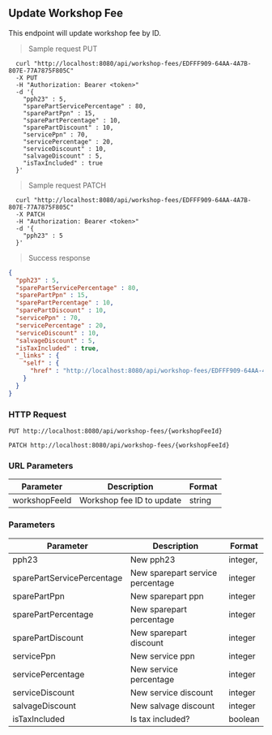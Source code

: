 ## Update Workshop Fee
This endpoint will update workshop fee by ID.

> Sample request PUT

```shell
  curl "http://localhost:8080/api/workshop-fees/EDFFF909-64AA-4A7B-807E-77A7875F805C"
  -X PUT
  -H "Authorization: Bearer <token>"
  -d '{
    "pph23" : 5,
    "sparePartServicePercentage" : 80,
    "sparePartPpn" : 15,
    "sparePartPercentage" : 10,
    "sparePartDiscount" : 10,
    "servicePpn" : 70,
    "servicePercentage" : 20,
    "serviceDiscount" : 10,
    "salvageDiscount" : 5,
    "isTaxIncluded" : true
  }'
```

> Sample request PATCH

```shell
  curl "http://localhost:8080/api/workshop-fees/EDFFF909-64AA-4A7B-807E-77A7875F805C"
  -X PATCH
  -H "Authorization: Bearer <token>"
  -d '{
    "pph23" : 5
  }'
```

> Success response

```json
{
  "pph23" : 5,
  "sparePartServicePercentage" : 80,
  "sparePartPpn" : 15,
  "sparePartPercentage" : 10,
  "sparePartDiscount" : 10,
  "servicePpn" : 70,
  "servicePercentage" : 20,
  "serviceDiscount" : 10,
  "salvageDiscount" : 5,
  "isTaxIncluded" : true,
  "_links" : {
    "self" : {
      "href" : "http://localhost:8080/api/workshop-fees/EDFFF909-64AA-4A7B-807E-77A7875F805C"
    }
  }
}
```

### HTTP Request

`PUT http://localhost:8080/api/workshop-fees/{workshopFeeId}`

`PATCH http://localhost:8080/api/workshop-fees/{workshopFeeId}`

### URL Parameters

Parameter | Description | Format
--------- | ----------- | ---------
workshopFeeId | Workshop fee ID to update | string

### Parameters

Parameter | Description | Format
--------- | ----------- | ---------
pph23 | New pph23 | integer,
sparePartServicePercentage | New sparepart service percentage | integer
sparePartPpn | New sparepart ppn | integer
sparePartPercentage | New sparepart percentage | integer
sparePartDiscount | New sparepart discount | integer
servicePpn | New service ppn | integer
servicePercentage | New service percentage | integer
serviceDiscount | New service discount | integer
salvageDiscount | New salvage discount | integer
isTaxIncluded | Is tax included? | boolean